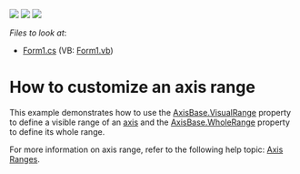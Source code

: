 <!-- default badges list -->
![](https://img.shields.io/endpoint?url=https://codecentral.devexpress.com/api/v1/VersionRange/128574183/14.2.5%2B)
[![](https://img.shields.io/badge/Open_in_DevExpress_Support_Center-FF7200?style=flat-square&logo=DevExpress&logoColor=white)](https://supportcenter.devexpress.com/ticket/details/T217661)
[![](https://img.shields.io/badge/📖_How_to_use_DevExpress_Examples-e9f6fc?style=flat-square)](https://docs.devexpress.com/GeneralInformation/403183)
<!-- default badges end -->
<!-- default file list -->
*Files to look at*:

* [Form1.cs](./CS/WindowsFormsApplication1/Form1.cs) (VB: [Form1.vb](./VB/WindowsFormsApplication1/Form1.vb))
<!-- default file list end -->
# How to customize an axis range

This example demonstrates how to use the [AxisBase.VisualRange](https://docs.devexpress.com/CoreLibraries/DevExpress.XtraCharts.AxisBase.VisualRange?p=netframework) property to define a visible range of an [axis](https://docs.devexpress.com/WindowsForms/5779/controls-and-libraries/chart-control/diagram/axes) and the [AxisBase.WholeRange](https://docs.devexpress.com/CoreLibraries/DevExpress.XtraCharts.AxisBase.WholeRange?p=netframework) property to define its whole range.

For more information on axis range, refer to the following help topic: [Axis Ranges](https://docs.devexpress.com/WindowsForms/5803/controls-and-libraries/chart-control/axis-ranges?p=netframework).
